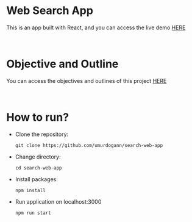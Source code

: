 # Web Search App

This is an app built with React, and you can access the live demo [HERE](https://web-search-app-cud.netlify.app/)

&nbsp;

# Objective and Outline

You can access the objectives and outlines of this project [HERE](https://drive.google.com/file/d/1zlLAqVDAUyIjglnchIU77ejlCC3WmFYt/view)

&nbsp;

# How to run?

-   Clone the repository:

    `git clone https://github.com/umurdogann/search-web-app`

-   Change directory:

    `cd search-web-app`

-   Install packages:

    `npm install`

-   Run application on localhost:3000

    `npm run start`

